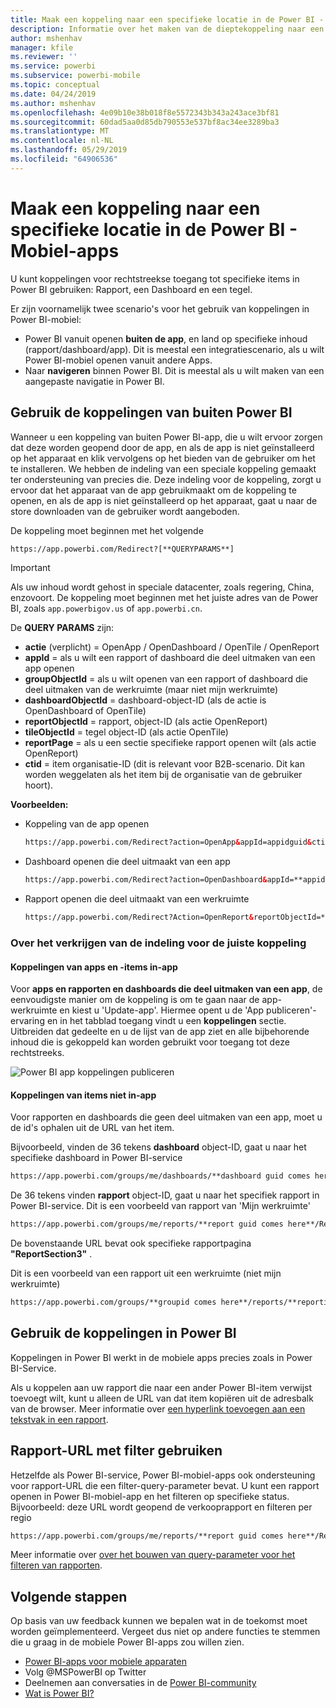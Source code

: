 ```yaml
---
title: Maak een koppeling naar een specifieke locatie in de Power BI - Mobiel-apps
description: Informatie over het maken van de dieptekoppeling naar een specifiek dashboard, tegel of rapport in de Power BI - Mobiel-app met een uniform resource identifier (URI).
author: mshenhav
manager: kfile
ms.reviewer: ''
ms.service: powerbi
ms.subservice: powerbi-mobile
ms.topic: conceptual
ms.date: 04/24/2019
ms.author: mshenhav
ms.openlocfilehash: 4e09b10e38b018f8e5572343b343a243ace3bf81
ms.sourcegitcommit: 60dad5aa0d85db790553e537bf8ac34ee3289ba3
ms.translationtype: MT
ms.contentlocale: nl-NL
ms.lasthandoff: 05/29/2019
ms.locfileid: "64906536"
---
```

# <a name="create-a-link-to-a-specific-location-in-the-power-bi-mobile-apps"></a>Maak een koppeling naar een specifieke locatie in de Power BI - Mobiel-apps
U kunt koppelingen voor rechtstreekse toegang tot specifieke items in Power BI gebruiken: Rapport, een Dashboard en een tegel.

Er zijn voornamelijk twee scenario's voor het gebruik van koppelingen in Power BI-mobiel: 

* Power BI vanuit openen **buiten de app**, en land op specifieke inhoud (rapport/dashboard/app). Dit is meestal een integratiescenario, als u wilt Power BI-mobiel openen vanuit andere Apps. 
* Naar **navigeren** binnen Power BI. Dit is meestal als u wilt maken van een aangepaste navigatie in Power BI.


## <a name="use-links-from-outside-of-power-bi"></a>Gebruik de koppelingen van buiten Power BI
Wanneer u een koppeling van buiten Power BI-app, die u wilt ervoor zorgen dat deze worden geopend door de app, en als de app is niet geïnstalleerd op het apparaat en klik vervolgens op het bieden van de gebruiker om het te installeren. We hebben de indeling van een speciale koppeling gemaakt ter ondersteuning van precies die. Deze indeling voor de koppeling, zorgt u ervoor dat het apparaat van de app gebruikmaakt om de koppeling te openen, en als de app is niet geïnstalleerd op het apparaat, gaat u naar de store downloaden van de gebruiker wordt aangeboden.

De koppeling moet beginnen met het volgende  
```html
https://app.powerbi.com/Redirect?[**QUERYPARAMS**]
```

> [!IMPORTANT]
> Als uw inhoud wordt gehost in speciale datacenter, zoals regering, China, enzovoort. De koppeling moet beginnen met het juiste adres van de Power BI, zoals `app.powerbigov.us` of `app.powerbi.cn`.   
>


De **QUERY PARAMS** zijn:
* **actie** (verplicht) = OpenApp / OpenDashboard / OpenTile / OpenReport
* **appId** = als u wilt een rapport of dashboard die deel uitmaken van een app openen 
* **groupObjectId** = als u wilt openen van een rapport of dashboard die deel uitmaken van de werkruimte (maar niet mijn werkruimte)
* **dashboardObjectId** = dashboard-object-ID (als de actie is OpenDashboard of OpenTile)
* **reportObjectId** = rapport, object-ID (als actie OpenReport)
* **tileObjectId** = tegel object-ID (als actie OpenTile)
* **reportPage** = als u een sectie specifieke rapport openen wilt (als actie OpenReport)
* **ctid** = item organisatie-ID (dit is relevant voor B2B-scenario. Dit kan worden weggelaten als het item bij de organisatie van de gebruiker hoort).

**Voorbeelden:**

* Koppeling van de app openen 
  ```html
  https://app.powerbi.com/Redirect?action=OpenApp&appId=appidguid&ctid=organizationid
  ```

* Dashboard openen die deel uitmaakt van een app 
  ```html
  https://app.powerbi.com/Redirect?action=OpenDashboard&appId=**appidguid**&dashboardObjectId=**dashboardidguid**&ctid=**organizationid**
  ```

* Rapport openen die deel uitmaakt van een werkruimte
  ```html
  https://app.powerbi.com/Redirect?Action=OpenReport&reportObjectId=**reportidguid**&groupObjectId=**groupidguid**&reportPage=**ReportSectionName**
  ```

### <a name="how-to-get-the-right-link-format"></a>Over het verkrijgen van de indeling voor de juiste koppeling

#### <a name="links-of-apps-and-items-in-app"></a>Koppelingen van apps en -items in-app

Voor **apps en rapporten en dashboards die deel uitmaken van een app**, de eenvoudigste manier om de koppeling is om te gaan naar de app-werkruimte en kiest u 'Update-app'. Hiermee opent u de 'App publiceren'-ervaring en in het tabblad toegang vindt u een **koppelingen** sectie. Uitbreiden dat gedeelte en u de lijst van de app ziet en alle bijbehorende inhoud die is gekoppeld kan worden gebruikt voor toegang tot deze rechtstreeks.

![Power BI app koppelingen publiceren ](./media/mobile-apps-links/mobile-link-copy-app-links.png)

#### <a name="links-of-items-not-in-app"></a>Koppelingen van items niet in-app 

Voor rapporten en dashboards die geen deel uitmaken van een app, moet u de id's ophalen uit de URL van het item.

Bijvoorbeeld, vinden de 36 tekens **dashboard** object-ID, gaat u naar het specifieke dashboard in Power BI-service 

```html
https://app.powerbi.com/groups/me/dashboards/**dashboard guid comes here**?ctid=**organization id comes here**`
```

De 36 tekens vinden **rapport** object-ID, gaat u naar het specifiek rapport in Power BI-service.
Dit is een voorbeeld van rapport van 'Mijn werkruimte'

```html
https://app.powerbi.com/groups/me/reports/**report guid comes here**/ReportSection3?ctid=**organization id comes here**`
```
De bovenstaande URL bevat ook specifieke rapportpagina **"ReportSection3"** .

Dit is een voorbeeld van een rapport uit een werkruimte (niet mijn werkruimte)

```html
https://app.powerbi.com/groups/**groupid comes here**/reports/**reportid comes here**/ReportSection1?ctid=**organizationid comes here**
```

## <a name="use-links-inside-power-bi"></a>Gebruik de koppelingen in Power BI

Koppelingen in Power BI werkt in de mobiele apps precies zoals in Power BI-Service.

Als u koppelen aan uw rapport die naar een ander Power BI-item verwijst toevoegt wilt, kunt u alleen de URL van dat item kopiëren uit de adresbalk van de browser. Meer informatie over [een hyperlink toevoegen aan een tekstvak in een rapport](https://docs.microsoft.com/power-bi/service-add-hyperlink-to-text-box).

## <a name="use-report-url-with-filter"></a>Rapport-URL met filter gebruiken
Hetzelfde als Power BI-service, Power BI-mobiel-apps ook ondersteuning voor rapport-URL die een filter-query-parameter bevat. U kunt een rapport openen in Power BI-mobiel-app en het filteren op specifieke status. Bijvoorbeeld: deze URL wordt geopend de verkooprapport en filteren per regio

```html
https://app.powerbi.com/groups/me/reports/**report guid comes here**/ReportSection3?ctid=**organization id comes here**&filter=Store/Territory eq 'NC'
```

Meer informatie over [over het bouwen van query-parameter voor het filteren van rapporten](https://docs.microsoft.com/power-bi/service-url-filters).

## <a name="next-steps"></a>Volgende stappen
Op basis van uw feedback kunnen we bepalen wat in de toekomst moet worden geïmplementeerd. Vergeet dus niet op andere functies te stemmen die u graag in de mobiele Power BI-apps zou willen zien. 

* [Power BI-apps voor mobiele apparaten](mobile-apps-for-mobile-devices.md)
* Volg @MSPowerBI op Twitter
* Deelnemen aan conversaties in de [Power BI-community](http://community.powerbi.com/)
* [Wat is Power BI?](../../power-bi-overview.md)

